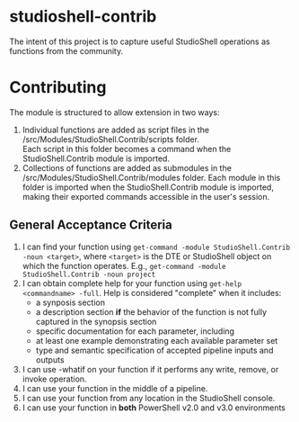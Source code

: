 # studioshell-contrib

The intent of this project is to capture useful StudioShell operations as functions from the community.

# Contributing

The module is structured to allow extension in two ways:

1. Individual functions are added as script files in the /src/Modules/StudioShell.Contrib/scripts folder.  
Each script in this folder becomes a command when the StudioShell.Contrib module is imported.
1. Collections of functions are added as submodules in the /src/Modules/StudioShell.Contrib/modules folder.
Each module in this folder is imported when the StudioShell.Contrib module is imported, making their exported commands accessible 
in the user's session.

## General Acceptance Criteria

1. I can find your function using `get-command -module StudioShell.Contrib -noun <target>`, where `<target>` is the DTE or StudioShell 
object on which the function operates.  E.g., `get-command -module StudioShell.Contrib -noun project`
1. I can obtain complete help for your function using `get-help <commandname> -full`.  Help is considered "complete" when it includes:
    * a synposis section
    * a description section **if** the behavior of the function is not fully captured in the synopsis section
    * specific documentation for each parameter, including 
    * at least one example demonstrating each available parameter set
    * type and semantic specification of accepted pipeline inputs and outputs
1. I can use -whatif on your function if it performs any write, remove, or invoke operation.
1. I can use your function in the middle of a pipeline. 
1. I can use your function from any location in the StudioShell console.
1. I can use your function in **both** PowerShell v2.0 and v3.0 environments
